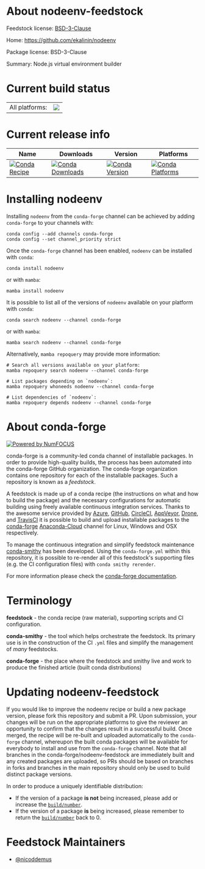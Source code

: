 About nodeenv-feedstock
=======================

Feedstock license: [BSD-3-Clause](https://github.com/conda-forge/nodeenv-feedstock/blob/main/LICENSE.txt)

Home: https://github.com/ekalinin/nodeenv

Package license: BSD-3-Clause

Summary: Node.js virtual environment builder

Current build status
====================


<table><tr><td>All platforms:</td>
    <td>
      <a href="https://dev.azure.com/conda-forge/feedstock-builds/_build/latest?definitionId=5328&branchName=main">
        <img src="https://dev.azure.com/conda-forge/feedstock-builds/_apis/build/status/nodeenv-feedstock?branchName=main">
      </a>
    </td>
  </tr>
</table>

Current release info
====================

| Name | Downloads | Version | Platforms |
| --- | --- | --- | --- |
| [![Conda Recipe](https://img.shields.io/badge/recipe-nodeenv-green.svg)](https://anaconda.org/conda-forge/nodeenv) | [![Conda Downloads](https://img.shields.io/conda/dn/conda-forge/nodeenv.svg)](https://anaconda.org/conda-forge/nodeenv) | [![Conda Version](https://img.shields.io/conda/vn/conda-forge/nodeenv.svg)](https://anaconda.org/conda-forge/nodeenv) | [![Conda Platforms](https://img.shields.io/conda/pn/conda-forge/nodeenv.svg)](https://anaconda.org/conda-forge/nodeenv) |

Installing nodeenv
==================

Installing `nodeenv` from the `conda-forge` channel can be achieved by adding `conda-forge` to your channels with:

```
conda config --add channels conda-forge
conda config --set channel_priority strict
```

Once the `conda-forge` channel has been enabled, `nodeenv` can be installed with `conda`:

```
conda install nodeenv
```

or with `mamba`:

```
mamba install nodeenv
```

It is possible to list all of the versions of `nodeenv` available on your platform with `conda`:

```
conda search nodeenv --channel conda-forge
```

or with `mamba`:

```
mamba search nodeenv --channel conda-forge
```

Alternatively, `mamba repoquery` may provide more information:

```
# Search all versions available on your platform:
mamba repoquery search nodeenv --channel conda-forge

# List packages depending on `nodeenv`:
mamba repoquery whoneeds nodeenv --channel conda-forge

# List dependencies of `nodeenv`:
mamba repoquery depends nodeenv --channel conda-forge
```


About conda-forge
=================

[![Powered by
NumFOCUS](https://img.shields.io/badge/powered%20by-NumFOCUS-orange.svg?style=flat&colorA=E1523D&colorB=007D8A)](https://numfocus.org)

conda-forge is a community-led conda channel of installable packages.
In order to provide high-quality builds, the process has been automated into the
conda-forge GitHub organization. The conda-forge organization contains one repository
for each of the installable packages. Such a repository is known as a *feedstock*.

A feedstock is made up of a conda recipe (the instructions on what and how to build
the package) and the necessary configurations for automatic building using freely
available continuous integration services. Thanks to the awesome service provided by
[Azure](https://azure.microsoft.com/en-us/services/devops/), [GitHub](https://github.com/),
[CircleCI](https://circleci.com/), [AppVeyor](https://www.appveyor.com/),
[Drone](https://cloud.drone.io/welcome), and [TravisCI](https://travis-ci.com/)
it is possible to build and upload installable packages to the
[conda-forge](https://anaconda.org/conda-forge) [Anaconda-Cloud](https://anaconda.org/)
channel for Linux, Windows and OSX respectively.

To manage the continuous integration and simplify feedstock maintenance
[conda-smithy](https://github.com/conda-forge/conda-smithy) has been developed.
Using the ``conda-forge.yml`` within this repository, it is possible to re-render all of
this feedstock's supporting files (e.g. the CI configuration files) with ``conda smithy rerender``.

For more information please check the [conda-forge documentation](https://conda-forge.org/docs/).

Terminology
===========

**feedstock** - the conda recipe (raw material), supporting scripts and CI configuration.

**conda-smithy** - the tool which helps orchestrate the feedstock.
                   Its primary use is in the construction of the CI ``.yml`` files
                   and simplify the management of *many* feedstocks.

**conda-forge** - the place where the feedstock and smithy live and work to
                  produce the finished article (built conda distributions)


Updating nodeenv-feedstock
==========================

If you would like to improve the nodeenv recipe or build a new
package version, please fork this repository and submit a PR. Upon submission,
your changes will be run on the appropriate platforms to give the reviewer an
opportunity to confirm that the changes result in a successful build. Once
merged, the recipe will be re-built and uploaded automatically to the
`conda-forge` channel, whereupon the built conda packages will be available for
everybody to install and use from the `conda-forge` channel.
Note that all branches in the conda-forge/nodeenv-feedstock are
immediately built and any created packages are uploaded, so PRs should be based
on branches in forks and branches in the main repository should only be used to
build distinct package versions.

In order to produce a uniquely identifiable distribution:
 * If the version of a package **is not** being increased, please add or increase
   the [``build/number``](https://docs.conda.io/projects/conda-build/en/latest/resources/define-metadata.html#build-number-and-string).
 * If the version of a package **is** being increased, please remember to return
   the [``build/number``](https://docs.conda.io/projects/conda-build/en/latest/resources/define-metadata.html#build-number-and-string)
   back to 0.

Feedstock Maintainers
=====================

* [@nicoddemus](https://github.com/nicoddemus/)

